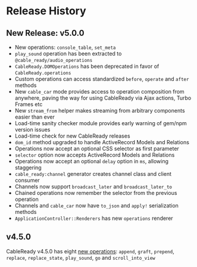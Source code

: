 # Release History

## New Release: v5.0.0

* New operations: `console_table`, `set_meta`
* `play_sound` operation has been extracted to `@cable_ready/audio_operations`
* `CableReady.DOMOperations` has been deprecated in favor of `CableReady.operations`
* Custom operations can access standardized `before`, `operate` and `after` methods
* New `cable_car` mode provides access to operation composition from anywhere, paving the way for using CableReady via Ajax actions, Turbo Frames etc
* New `stream_from` helper makes streaming from arbitrary components easier than ever
* Load-time sanity checker module provides early warning of gem/npm version issues
* Load-time check for new CableReady releases
* `dom_id` method upgraded to handle ActiveRecord Models and Relations
* Operations now accept an optional CSS selector as first parameter
* `selector` option now accepts ActiveRecord Models and Relations
* Operations now accept an optional `delay` option in `ms`, allowing staggering
* `cable_ready:channel` generator creates channel class and client consumer
* Channels now support `broadcast_later` and `broadcast_later_to`
* Chained operations now remember the selector from the previous operation
* Channels and `cable_car` now have `to_json` and `apply!` serialization methods
* `ApplicationController::Renderers` has new `operations` renderer

## v4.5.0

CableReady v4.5.0 has eight [new operations](reference/operations/): `append`, `graft`, `prepend`, `replace`, `replace_state`, `play_sound`, `go` and `scroll_into_view`

